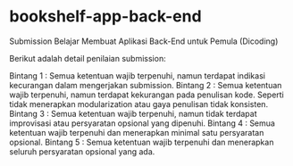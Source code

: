 # bookshelf-app-back-end
Submission Belajar Membuat Aplikasi Back-End untuk Pemula (Dicoding) 

Berikut adalah detail penilaian submission:

Bintang 1 : Semua ketentuan wajib terpenuhi, namun terdapat indikasi kecurangan dalam mengerjakan submission.
Bintang 2 : Semua ketentuan wajib terpenuhi, namun terdapat kekurangan pada penulisan kode. Seperti tidak menerapkan modularization atau gaya penulisan tidak konsisten.
Bintang 3 : Semua ketentuan wajib terpenuhi, namun tidak terdapat improvisasi atau persyaratan opsional yang dipenuhi.
Bintang 4 : Semua ketentuan wajib terpenuhi dan menerapkan minimal satu persyaratan opsional.
Bintang 5 : Semua ketentuan wajib terpenuhi dan menerapkan seluruh persyaratan opsional yang ada.
